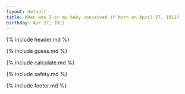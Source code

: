 ```yaml
---
layout: default
title: When was I or my baby conceived if born on April 27, 1911?
birthday: Apr 27, 1911
---
```


{% include header.md %}

{% include guess.md %}

{% include calculate.md %}

{% include safety.md %}

{% include footer.md %}



